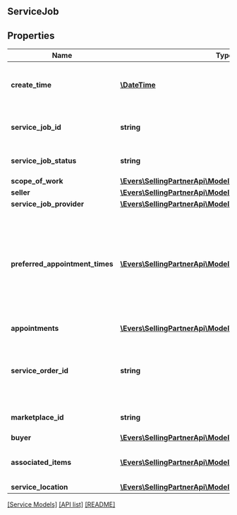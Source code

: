 ## ServiceJob

## Properties

Name | Type | Description | Notes
------------ | ------------- | ------------- | -------------
**create_time** | [**\DateTime**](\DateTime.md) | The date and time of the creation of the job, in ISO 8601 format. | [optional]
**service_job_id** | **string** | Amazon identifier for the service job. | [optional]
**service_job_status** | **string** | The status of the service job. | [optional]
**scope_of_work** | [**\Evers\SellingPartnerApi\Model\Service\ScopeOfWork**](ScopeOfWork.md) |  | [optional]
**seller** | [**\Evers\SellingPartnerApi\Model\Service\Seller**](Seller.md) |  | [optional]
**service_job_provider** | [**\Evers\SellingPartnerApi\Model\Service\ServiceJobProvider**](ServiceJobProvider.md) |  | [optional]
**preferred_appointment_times** | [**\Evers\SellingPartnerApi\Model\Service\AppointmentTime[]**](AppointmentTime.md) | A list of appointment windows preferred by the buyer. Included only if the buyer selected appointment windows when creating the order. | [optional]
**appointments** | [**\Evers\SellingPartnerApi\Model\Service\Appointment[]**](Appointment.md) | A list of appointments. | [optional]
**service_order_id** | **string** | The Amazon-defined identifier for an order placed by the buyer, in 3-7-7 format. | [optional]
**marketplace_id** | **string** | The marketplace identifier. | [optional]
**buyer** | [**\Evers\SellingPartnerApi\Model\Service\Buyer**](Buyer.md) |  | [optional]
**associated_items** | [**\Evers\SellingPartnerApi\Model\Service\AssociatedItem[]**](AssociatedItem.md) | A list of items associated with the service job. | [optional]
**service_location** | [**\Evers\SellingPartnerApi\Model\Service\ServiceLocation**](ServiceLocation.md) |  | [optional]

[[Service Models]](../) [[API list]](../../Api) [[README]](../../../README.md)
